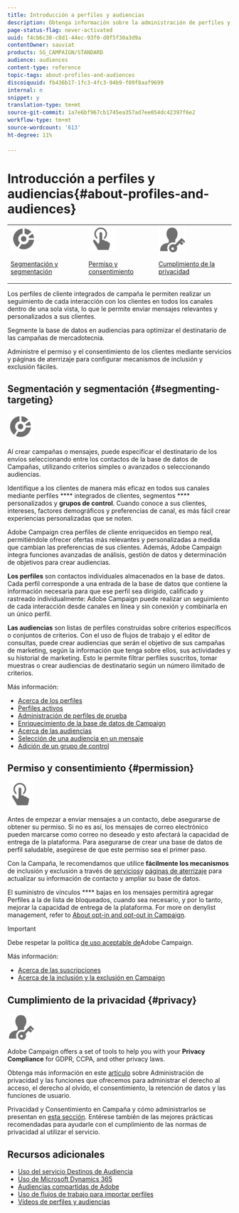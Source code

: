 ```yaml
---
title: Introducción a perfiles y audiencias
description: Obtenga información sobre la administración de perfiles y audiencias en Adobe Campaign. Defina poblaciones objetivo, seleccione audiencias, filtre destinatarios, recopile datos y actualice perfiles.
page-status-flag: never-activated
uuid: f4cb6c38-c8d1-44ec-93f0-d0f5f30a3d9a
contentOwner: sauviat
products: SG_CAMPAIGN/STANDARD
audience: audiences
content-type: reference
topic-tags: about-profiles-and-audiences
discoiquuid: fb436b17-1fc3-4fc3-94b9-f09f8aaf9699
internal: n
snippet: y
translation-type: tm+mt
source-git-commit: 1a7e6bf967cb1745ea357ad7ee054dc42397f6e2
workflow-type: tm+mt
source-wordcount: '613'
ht-degree: 11%

---
```



# Introducción a perfiles y audiencias{#about-profiles-and-audiences}

<table>
<tr>
<td><img src="assets/do-not-localize/icon_segment.svg" width="60px"><p><a href="#segmenting-targeting">Segmentación y segmentación</a></p></td>
<td><img src="assets/do-not-localize/icon_permission.svg" width="60px"><p><a href="#permission">Permiso y consentimiento</a></p></td>
<td><img src="assets/do-not-localize/icon_privacy.svg" width="60px"><p><a href="#privacy">Cumplimiento de la privacidad</a></p></td></tr>
</table>

Los perfiles de cliente integrados de campaña le permiten realizar un seguimiento de cada interacción con los clientes en todos los canales dentro de una sola vista, lo que le permite enviar mensajes relevantes y personalizados a sus clientes.

Segmente la base de datos en audiencias para optimizar el destinatario de las campañas de mercadotecnia.

Administre el permiso y el consentimiento de los clientes mediante servicios y páginas de aterrizaje para configurar mecanismos de inclusión y exclusión fáciles.

## Segmentación y segmentación {#segmenting-targeting}

<img src="assets/do-not-localize/icon_segment.svg" width="60px">

Al crear campañas o mensajes, puede especificar el destinatario de los envíos seleccionando entre los contactos de la base de datos de Campañas, utilizando criterios simples o avanzados o seleccionando audiencias.

Identifique a los clientes de manera más eficaz en todos sus canales mediante perfiles **** integrados de clientes, segmentos **** personalizados y **grupos de control**. Cuando conoce a sus clientes, intereses, factores demográficos y preferencias de canal, es más fácil crear experiencias personalizadas que se noten.

Adobe Campaign crea perfiles de cliente enriquecidos en tiempo real, permitiéndole ofrecer ofertas más relevantes y personalizadas a medida que cambian las preferencias de sus clientes. Además, Adobe Campaign integra funciones avanzadas de análisis, gestión de datos y determinación de objetivos para crear audiencias.

**Los perfiles** son contactos individuales almacenados en la base de datos. Cada perfil corresponde a una entrada de la base de datos que contiene la información necesaria para que ese perfil sea dirigido, calificado y rastreado individualmente: Adobe Campaign puede realizar un seguimiento de cada interacción desde canales en línea y sin conexión y combinarla en un único perfil.

**Las audiencias** son listas de perfiles construidas sobre criterios específicos o conjuntos de criterios. Con el uso de flujos de trabajo y el editor de consultas, puede crear audiencias que serán el objetivo de sus campañas de marketing, según la información que tenga sobre ellos, sus actividades y su historial de marketing. Esto le permite filtrar perfiles suscritos, tomar muestras o crear audiencias de destinatario según un número ilimitado de criterios.

Más información:

* [Acerca de los perfiles](../../audiences/using/about-profiles.md)
* [Perfiles activos](../../audiences/using/active-profiles.md)
* [Administración de perfiles de prueba](../../audiences/using/managing-test-profiles.md)
* [Enriquecimiento de la base de datos de Campaign](../../audiences/using/enriching-campaign-database.md)
* [Acerca de las audiencias](../../audiences/using/about-audiences.md)
* [Selección de una audiencia en un mensaje](../../audiences/using/selecting-an-audience-in-a-message.md)
* [Adición de un grupo de control](../../sending/using/control-group.md)

## Permiso y consentimiento {#permission}

<img src="assets/do-not-localize/icon_permission.svg"  width="60px">

Antes de empezar a enviar mensajes a un contacto, debe asegurarse de obtener su permiso. Si no es así, los mensajes de correo electrónico pueden marcarse como correo no deseado y esto afectará la capacidad de entrega de la plataforma. Para asegurarse de crear una base de datos de perfil saludable, asegúrese de que este permiso sea el primer paso.

Con la Campaña, le recomendamos que utilice **fácilmente los mecanismos** de inclusión y exclusión a través de [servicios](../../audiences/using/creating-a-service.md)y [páginas de aterrizaje](../../channels/using/getting-started-with-landing-pages.md) para actualizar su información de contacto y ampliar su base de datos.

El suministro de vínculos **** bajas en los mensajes permitirá agregar Perfiles a la  de lista de bloqueados, cuando sea necesario, y por lo tanto, mejorar la capacidad de entrega de la plataforma. For more on denylist management, refer to [About opt-in and opt-out in Campaign](../../audiences/using/about-opt-in-and-opt-out-in-campaign.md).

>[!IMPORTANT]
>
>Debe respetar la política [de uso aceptable de](https://www.adobe.com/legal/terms/aup.html)Adobe Campaign.

Más información:

* [Acerca de las suscripciones](../../audiences/using/about-subscriptions.md)
* [Acerca de la inclusión y la exclusión en Campaign](../../audiences/using/about-opt-in-and-opt-out-in-campaign.md)

## Cumplimiento de la privacidad {#privacy}

<img src="assets/do-not-localize/icon_privacy.svg" width="60px">

Adobe Campaign offers a set of tools to help you with your **Privacy Compliance** for GDPR, CCPA, and other privacy laws.

Obtenga más información en este [artículo](https://helpx.adobe.com/es/campaign/kb/campaign-privacy.html) sobre Administración de privacidad y las funciones que ofrecemos para administrar el derecho al acceso, el derecho al olvido, el consentimiento, la retención de datos y las funciones de usuario.

Privacidad y Consentimiento en Campaña y cómo administrarlos se presentan en [esta sección](../../start/using/privacy.md). Entérese también de las mejores prácticas recomendadas para ayudarle con el cumplimiento de las normas de privacidad al utilizar el servicio.

## Recursos adicionales

* [Uso del servicio Destinos de Audiencia](../../audiences/using/aep-about-audience-destinations-service.md)
* [Uso de Microsoft Dynamics 365](../../integrating/using/working-with-campaign-standard-and-microsoft-dynamics-365.md)
* [Audiencias compartidas de Adobe](../../integrating/using/sharing-audiences-with-audience-manager-or-people-core-service.md)
* [Uso de flujos de trabajo para importar perfiles](../../automating/using/creating-import-workflow-templates.md)
* [Vídeos de perfiles y audiencias](https://docs.adobe.com/content/help/en/campaign-standard-learn/tutorials/profiles-and-audiences/creating-profiles-and-audiences.html)
